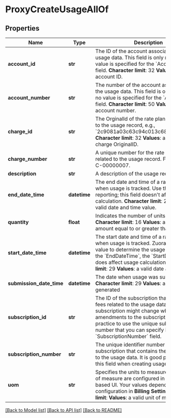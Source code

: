 # ProxyCreateUsageAllOf

## Properties
Name | Type | Description | Notes
------------ | ------------- | ------------- | -------------
**account_id** | **str** |  The ID of the account associated with the usage data. This field is only required if no value is specified for the &#x60;AccountNumber&#x60; field. **Character limit**: 32 **Values**: a valid account ID.  | [optional] 
**account_number** | **str** |  The number of the account associated with the usage data. This field is only required if no value is specified for the &#x60;AccountId&#x60; field. **Character limit**: 50 **Values**: a valid account number.  | [optional] 
**charge_id** | **str** |  The OrginalId of the rate plan charge related to the usage record, e.g., &#x60;2c9081a03c63c94c013c6873357a0117&#x60; **Character limit**: 32 **Values**: a valid rate plan charge OriginalID.  | [optional] 
**charge_number** | **str** | A unique number for the rate plan charge related to the usage record. For example, C-00000007.  | [optional] 
**description** | **str** | A description of the usage record.  | [optional] 
**end_date_time** | **datetime** |  The end date and time of a range of time when usage is tracked. Use this field for reporting; this field doesn&#39;t affect usage calculation. **Character limit**: 29 **Values**: a valid date and time value.  | [optional] 
**quantity** | **float** |  Indicates the number of units used. **Character limit**: 16 **Values**: a valid decimal amount equal to or greater than 0  | 
**start_date_time** | **datetime** |  The start date and time of a range of time when usage is tracked. Zuora uses this field value to determine the usage date. Unlike the &#x60;EndDateTime&#x60;, the &#x60;StartDateTime&#x60; field does affect usage calculation. **Character limit**: 29 **Values**: a valid date and time value  | 
**submission_date_time** | **datetime** |  The date when usage was submitted. **Character limit**: 29 **Values**: automatically generated  | [optional] 
**subscription_id** | **str** | The ID of the subscription that contains the fees related to the usage data.  The ID of a subscription might change when you create amendments to the subscription. It is good practice to use the unique subscription number that you can specify in the &#x60;SubscriptionNumber&#x60; field.  | [optional] 
**subscription_number** | **str** | The unique identifier number of the subscription that contains the fees related to the usage data.  It is good practice to use this field when creating usage records.  | [optional] 
**uom** | **str** |  Specifies the units to measure usage. Units of measure are configured in the web-based UI. Your values depend on your configuration in **Billing Settings**. **Character limit**: **Values**: a valid unit of measure  | 

[[Back to Model list]](../README.md#documentation-for-models) [[Back to API list]](../README.md#documentation-for-api-endpoints) [[Back to README]](../README.md)


